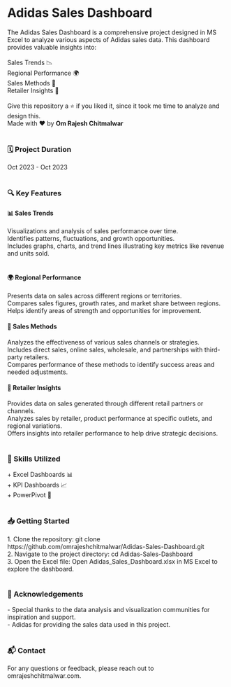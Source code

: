 <h1> Adidas Sales Dashboard </h1>

The Adidas Sales Dashboard is a comprehensive project designed in MS Excel to analyze various aspects of Adidas sales data. This dashboard provides valuable insights into:
<br>
<br>
Sales Trends 📉<br>
Regional Performance 🌍<br>
Sales Methods 🛒<br>
Retailer Insights 🏬<br>
<br>
Give this repository a ⭐ if you liked it, since it took me time to analyze and design this. <br>
Made with ❤️ by <b>Om Rajesh Chitmalwar</b><br>
<br>


<h3>🗓️ Project Duration</h3>
Oct 2023 - Oct 2023
<br>
<br>


<h3>🔍 Key Features</h3>
<h4>📊 Sales Trends</h4>
Visualizations and analysis of sales performance over time.<br>
Identifies patterns, fluctuations, and growth opportunities.<br>
Includes graphs, charts, and trend lines illustrating key metrics like revenue and units sold.<br>
<br>

<h4>🌍 Regional Performance</h4>
Presents data on sales across different regions or territories.<br>
Compares sales figures, growth rates, and market share between regions.<br>
Helps identify areas of strength and opportunities for improvement.<br>

<h4>🛒 Sales Methods</h4>
Analyzes the effectiveness of various sales channels or strategies.<br>
Includes direct sales, online sales, wholesale, and partnerships with third-party retailers.<br>
Compares performance of these methods to identify success areas and needed adjustments.<br>

<h4>🏬 Retailer Insights</h4>
Provides data on sales generated through different retail partners or channels.<br>
Analyzes sales by retailer, product performance at specific outlets, and regional variations.<br>
Offers insights into retailer performance to help drive strategic decisions.<br>
<br>

<h3>💼 Skills Utilized</h3>
+ Excel Dashboards 📊<br>
+ KPI Dashboards 📈<br>
+ PowerPivot 🔄<br>
<br>

<h3>📥 Getting Started</h3>
1. Clone the repository: git clone https://github.com/omrajeshchitmalwar/Adidas-Sales-Dashboard.git<br>
2. Navigate to the project directory: cd Adidas-Sales-Dashboard<br>
3. Open the Excel file: Open Adidas_Sales_Dashboard.xlsx in MS Excel to explore the dashboard.<br>
<br>

<h3>🌟 Acknowledgements</h3>
- Special thanks to the data analysis and visualization communities for inspiration and support.<br>
- Adidas for providing the sales data used in this project.<br>
<br>

<h3>📬 Contact</h3>
For any questions or feedback, please reach out to omrajeshchitmalwar.com.<br>


